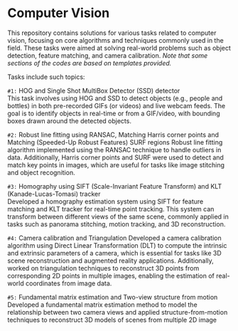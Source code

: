 # Computer Vision
This repository contains solutions for various tasks related to computer vision, focusing on core algorithms and techniques commonly used in the field. These tasks were aimed at solving real-world problems such as object detection, feature matching, and camera calibration. *Note that some sections of the codes are based on templates provided.*
 
 Tasks include such topics:

  `#1:` HOG and Single Shot MultiBox Detector (SSD) detector  <br/> 
        This task involves using HOG and SSD to detect objects (e.g., people and bottles) in both pre-recorded GIFs (or videos) and live webcam feeds. The goal is to identify objects in real-time or from a GIF/video, with bounding boxes drawn around the detected objects.

  `#2:` Robust line fitting using RANSAC, Matching Harris corner points and Matching (Speeded-Up Robust Features) SURF regions 
        Robust line fitting algorithm implemented using the RANSAC technique to handle outliers in data. Additionally, Harris corner points and SURF were used to detect and match key points in images, which are useful for tasks like image stitching and object recognition.
  
  `#3:` Homography using SIFT (Scale-Invariant Feature Transform) and KLT (Kanade-Lucas-Tomasi) tracker  
        Developed a homography estimation system using SIFT for feature matching and KLT tracker for real-time point tracking. This system can transform between different views of the same scene, commonly applied in tasks such as panorama stitching, motion tracking, and 3D reconstruction.
  
  `#4:` Camera calibration and Triangulation
        Developed a camera calibration algorithm using Direct Linear Transformation (DLT) to compute the intrinsic and extrinsic parameters of a camera, which is essential for tasks like 3D scene reconstruction and augmented reality applications. Additionally, worked on triangulation techniques to reconstruct 3D points from corresponding 2D points in multiple images, enabling the estimation of real-world coordinates from image data.

  `#5:` Fundamental matrix estimation and Two-view structure from motion
        Developed a fundamental matrix estimation method to model the relationship between two camera views and applied structure-from-motion techniques to reconstruct 3D models of scenes from multiple 2D image

